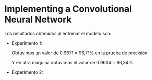# Implementing a Convolutional Neural Network

Los resultados obtenidos al entrenar el modelo son:
- Experimento 1:
  
  Obtuvimos un valor de 0.9671 = 96,71% en la prueba de precisión
  
  Y en otra máquina obtuvimos el valor de 0.9634 = 96,34%
- Experimento 2:
